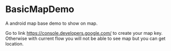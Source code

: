 # BasicMapDemo
A android map base demo to  show on map.

Go to link https://console.developers.google.com/ to create your map key.
Otherwise with current flow you will not be able to see map but you can get location.
